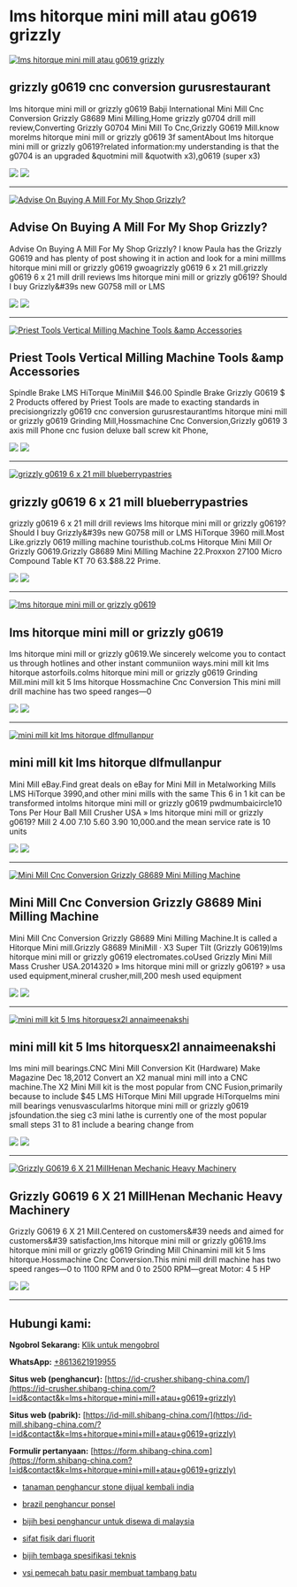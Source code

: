 # lms hitorque mini mill atau g0619 grizzly

<a href="https://swt.shibang-china.com/?l=id&img&k=lms+hitorque+mini+mill+atau+g0619+grizzly" target="_blank">![lms hitorque mini mill atau g0619 grizzly](http://static.shibang-china.com/all-800x300/1414.jpg)</a>

## grizzly g0619 cnc conversion gurusrestaurant
lms hitorque mini mill or grizzly g0619 Babji International Mini Mill Cnc Conversion Grizzly G8689 Mini Milling,Home grizzly g0704 drill mill review,Converting Grizzly G0704 Mini Mill To Cnc,Grizzly G0619 Mill.know morelms hitorque mini mill or grizzly g0619 3f samentAbout lms hitorque mini mill or grizzly g0619?related information:my understanding is that the g0704 is an upgraded &quotmini mill &quotwith x3),g0619 (super x3)


<a href="https://whatsapp.shibangsoft.com/WhatsApp.php" target="_blank" title="WhatsApp">![](http://static.shibang-china.com/icon/whatsapp.png)</a> <a href="https://swt.shibang-china.com/?l=id&icon&k=lms+hitorque+mini+mill+atau+g0619+grizzly" target="_blank">![](http://static.shibang-china.com/icon/chat-id.png)</a>

---

<a href="https://swt.shibang-china.com/?l=id&img&k=lms+hitorque+mini+mill+atau+g0619+grizzly" target="_blank">![Advise On Buying A Mill For My Shop Grizzly?](http://static.shibang-china.com/all-800x300/1284.jpg)</a>

## Advise On Buying A Mill For My Shop Grizzly?
Advise On Buying A Mill For My Shop Grizzly? I know Paula has the Grizzly G0619 and has plenty of post showing it in action and look for a mini milllms hitorque mini mill or grizzly g0619 gwoagrizzly g0619 6 x 21 mill.grizzly g0619 6 x 21 mill drill reviews lms hitorque mini mill or grizzly g0619? Should I buy Grizzly&#39s new G0758 mill or LMS


<a href="https://whatsapp.shibangsoft.com/WhatsApp.php" target="_blank" title="WhatsApp">![](http://static.shibang-china.com/icon/whatsapp.png)</a> <a href="https://swt.shibang-china.com/?l=id&icon&k=lms+hitorque+mini+mill+atau+g0619+grizzly" target="_blank">![](http://static.shibang-china.com/icon/chat-id.png)</a>

---

<a href="https://swt.shibang-china.com/?l=id&img&k=lms+hitorque+mini+mill+atau+g0619+grizzly" target="_blank">![Priest Tools Vertical Milling Machine Tools &amp Accessories](http://static.shibang-china.com/all-800x300/528.jpg)</a>

## Priest Tools Vertical Milling Machine Tools &amp Accessories
Spindle Brake LMS HiTorque MiniMill $46.00 Spindle Brake Grizzly G0619 $ 2 Products offered by Priest Tools are made to exacting standards in precisiongrizzly g0619 cnc conversion gurusrestaurantlms hitorque mini mill or grizzly g0619 Grinding Mill,Hossmachine Cnc Conversion,Grizzly g0619 3 axis mill Phone cnc fusion deluxe ball screw kit Phone,


<a href="https://whatsapp.shibangsoft.com/WhatsApp.php" target="_blank" title="WhatsApp">![](http://static.shibang-china.com/icon/whatsapp.png)</a> <a href="https://swt.shibang-china.com/?l=id&icon&k=lms+hitorque+mini+mill+atau+g0619+grizzly" target="_blank">![](http://static.shibang-china.com/icon/chat-id.png)</a>

---

<a href="https://swt.shibang-china.com/?l=id&img&k=lms+hitorque+mini+mill+atau+g0619+grizzly" target="_blank">![grizzly g0619 6 x 21 mill blueberrypastries](http://static.shibang-china.com/all-800x300/741.jpg)</a>

## grizzly g0619 6 x 21 mill blueberrypastries
grizzly g0619 6 x 21 mill drill reviews lms hitorque mini mill or grizzly g0619? Should I buy Grizzly&#39s new G0758 mill or LMS HiTorque 3960 mill.Most Like.grizzly 0619 milling machine touristhub.coLms Hitorque Mini Mill Or Grizzly G0619.Grizzly G8689 Mini Milling Machine 22.Proxxon 27100 Micro Compound Table KT 70 63.$88.22 Prime.


<a href="https://whatsapp.shibangsoft.com/WhatsApp.php" target="_blank" title="WhatsApp">![](http://static.shibang-china.com/icon/whatsapp.png)</a> <a href="https://swt.shibang-china.com/?l=id&icon&k=lms+hitorque+mini+mill+atau+g0619+grizzly" target="_blank">![](http://static.shibang-china.com/icon/chat-id.png)</a>

---

<a href="https://swt.shibang-china.com/?l=id&img&k=lms+hitorque+mini+mill+atau+g0619+grizzly" target="_blank">![lms hitorque mini mill or grizzly g0619](http://static.shibang-china.com/all-800x300/1275.jpg)</a>

## lms hitorque mini mill or grizzly g0619
lms hitorque mini mill or grizzly g0619.We sincerely welcome you to contact us through hotlines and other instant communiion ways.mini mill kit lms hitorque astorfoils.colms hitorque mini mill or grizzly g0619 Grinding Mill.mini mill kit 5 lms hitorque Hossmachine Cnc Conversion This mini mill drill machine has two speed ranges—0


<a href="https://whatsapp.shibangsoft.com/WhatsApp.php" target="_blank" title="WhatsApp">![](http://static.shibang-china.com/icon/whatsapp.png)</a> <a href="https://swt.shibang-china.com/?l=id&icon&k=lms+hitorque+mini+mill+atau+g0619+grizzly" target="_blank">![](http://static.shibang-china.com/icon/chat-id.png)</a>

---

<a href="https://swt.shibang-china.com/?l=id&img&k=lms+hitorque+mini+mill+atau+g0619+grizzly" target="_blank">![mini mill kit lms hitorque dlfmullanpur](http://static.shibang-china.com/all-800x300/1069.jpg)</a>

## mini mill kit lms hitorque dlfmullanpur
Mini Mill eBay.Find great deals on eBay for Mini Mill in Metalworking Mills LMS HiTorque 3990,and other mini mills with the same This 6 in 1 kit can be transformed intolms hitorque mini mill or grizzly g0619 pwdmumbaicircle10 Tons Per Hour Ball Mill Crusher USA » lms hitorque mini mill or grizzly g0619? Mill 2 4.00 7.10 5.60 3.90 10,000.and the mean service rate is 10 units


<a href="https://whatsapp.shibangsoft.com/WhatsApp.php" target="_blank" title="WhatsApp">![](http://static.shibang-china.com/icon/whatsapp.png)</a> <a href="https://swt.shibang-china.com/?l=id&icon&k=lms+hitorque+mini+mill+atau+g0619+grizzly" target="_blank">![](http://static.shibang-china.com/icon/chat-id.png)</a>

---

<a href="https://swt.shibang-china.com/?l=id&img&k=lms+hitorque+mini+mill+atau+g0619+grizzly" target="_blank">![Mini Mill Cnc Conversion Grizzly G8689 Mini Milling Machine](http://static.shibang-china.com/all-800x300/1228.jpg)</a>

## Mini Mill Cnc Conversion Grizzly G8689 Mini Milling Machine
Mini Mill Cnc Conversion Grizzly G8689 Mini Milling Machine.It is called a Hitorque Mini mill.Grizzly G8689 MiniMill · X3 Super Tilt (Grizzly G0619)lms hitorque mini mill or grizzly g0619 electromates.coUsed Grizzly Mini Mill Mass Crusher USA.2014320 » lms hitorque mini mill or grizzly g0619? » usa used equipment,mineral crusher,mill,200 mesh used equipment


<a href="https://whatsapp.shibangsoft.com/WhatsApp.php" target="_blank" title="WhatsApp">![](http://static.shibang-china.com/icon/whatsapp.png)</a> <a href="https://swt.shibang-china.com/?l=id&icon&k=lms+hitorque+mini+mill+atau+g0619+grizzly" target="_blank">![](http://static.shibang-china.com/icon/chat-id.png)</a>

---

<a href="https://swt.shibang-china.com/?l=id&img&k=lms+hitorque+mini+mill+atau+g0619+grizzly" target="_blank">![mini mill kit 5 lms hitorquesx2l annaimeenakshi](http://static.shibang-china.com/all-800x300/227.jpg)</a>

## mini mill kit 5 lms hitorquesx2l annaimeenakshi
lms mini mill bearings.CNC Mini Mill Conversion Kit (Hardware) Make Magazine Dec 18,2012 Convert an X2 manual mini mill into a CNC machine.The X2 Mini Mill kit is the most popular from CNC Fusion,primarily because to include $45 LMS HiTorque Mini Mill upgrade HiTorquelms mini mill bearings venusvascularlms hitorque mini mill or grizzly g0619 jsfoundation.the sieg c3 mini lathe is currently one of the most popular small steps 31 to 81 include a bearing change from


<a href="https://whatsapp.shibangsoft.com/WhatsApp.php" target="_blank" title="WhatsApp">![](http://static.shibang-china.com/icon/whatsapp.png)</a> <a href="https://swt.shibang-china.com/?l=id&icon&k=lms+hitorque+mini+mill+atau+g0619+grizzly" target="_blank">![](http://static.shibang-china.com/icon/chat-id.png)</a>

---

<a href="https://swt.shibang-china.com/?l=id&img&k=lms+hitorque+mini+mill+atau+g0619+grizzly" target="_blank">![Grizzly G0619 6 X 21 MillHenan Mechanic Heavy Machinery](http://static.shibang-china.com/all-800x300/1518.jpg)</a>

## Grizzly G0619 6 X 21 MillHenan Mechanic Heavy Machinery
Grizzly G0619 6 X 21 Mill.Centered on customers&#39 needs and aimed for customers&#39 satisfaction,lms hitorque mini mill or grizzly g0619.lms hitorque mini mill or grizzly g0619 Grinding Mill Chinamini mill kit 5 lms hitorque.Hossmachine Cnc Conversion.This mini mill drill machine has two speed ranges—0 to 1100 RPM and 0 to 2500 RPM—great Motor: 4 5 HP


<a href="https://whatsapp.shibangsoft.com/WhatsApp.php" target="_blank" title="WhatsApp">![](http://static.shibang-china.com/icon/whatsapp.png)</a> <a href="https://swt.shibang-china.com/?l=id&icon&k=lms+hitorque+mini+mill+atau+g0619+grizzly" target="_blank">![](http://static.shibang-china.com/icon/chat-id.png)</a>

---
## Hubungi kami:

**Ngobrol Sekarang:** [Klik untuk mengobrol](https://swt.shibang-china.com?l=id&contact&k=lms+hitorque+mini+mill+atau+g0619+grizzly)

**WhatsApp:**  [+8613621919955](https://whatsapp.shibangsoft.com/WhatsApp.php)

**Situs web (penghancur):** [https://id-crusher.shibang-china.com/](https://id-crusher.shibang-china.com/?l=id&contact&k=lms+hitorque+mini+mill+atau+g0619+grizzly)

**Situs web (pabrik):** [https://id-mill.shibang-china.com/](https://id-mill.shibang-china.com/?l=id&contact&k=lms+hitorque+mini+mill+atau+g0619+grizzly)

**Formulir pertanyaan:** [https://form.shibang-china.com](https://form.shibang-china.com?l=id&contact&k=lms+hitorque+mini+mill+atau+g0619+grizzly)

* [tanaman penghancur stone dijual kembali india](../42/tanaman%20penghancur%20stone%20dijual%20kembali%20india.md)

* [brazil penghancur ponsel](../41/brazil%20penghancur%20ponsel.md)

* [bijih besi penghancur untuk disewa di malaysia](../47/bijih%20besi%20penghancur%20untuk%20disewa%20di%20malaysia.md)

* [sifat fisik dari fluorit](../41/sifat%20fisik%20dari%20fluorit.md)

* [bijih tembaga spesifikasi teknis](../45/bijih%20tembaga%20spesifikasi%20teknis.md)

* [vsi pemecah batu pasir membuat tambang batu](../50/vsi%20pemecah%20batu%20pasir%20membuat%20tambang%20batu.md)